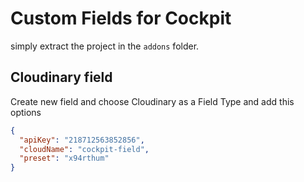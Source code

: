 # Custom Fields for Cockpit

simply extract the project in the `addons` folder.

## Cloudinary field

Create new field and choose Cloudinary as a Field Type and add this options

```JSON
{
  "apiKey": "218712563852856",
  "cloudName": "cockpit-field",
  "preset": "x94rthum"
}
```
